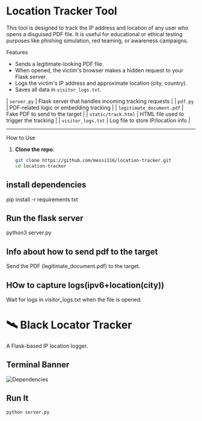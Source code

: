 
# Location Tracker Tool

This tool is designed to track the IP address and location of any user who opens a disguised PDF file. It is useful for educational or ethical testing purposes like phishing simulation, red teaming, or awareness campaigns.


 Features

- Sends a legitimate-looking PDF file.
- When opened, the victim's browser makes a hidden request to your Flask server.
- Logs the victim's IP address and approximate location (city, country).
- Saves all data in `visitor_logs.txt`.



| `server.py` | Flask server that handles incoming tracking requests |
| `pdf.py` | PDF-related logic or embedding tracking |
| `legitimate_document.pdf` | Fake PDF to send to the target |
| `static/track.html` | HTML file used to trigger the tracking |
| `visitor_logs.txt` | Log file to store IP/location info |

---
 How to Use

1. **Clone the repo**:
   ```bash
   git clone https://github.com/messi116/location-tracker.git
   cd location-tracker

   
## install dependencies

pip install -r requirements.txt

## Run the flask server

python3 server.py

## Info about how to send pdf to the target 

Send the PDF (legitimate_document.pdf) to the target.

## HOw to capture logs(ipv6+location(city))

Wait for logs in visitor_logs.txt when the file is opened.


# 🛰 Black Locator Tracker

A Flask-based IP location logger.

##  Terminal Banner


![Dependencies](assets/dependencies-screenshot.png)


##  Run It

```bash
python server.py
